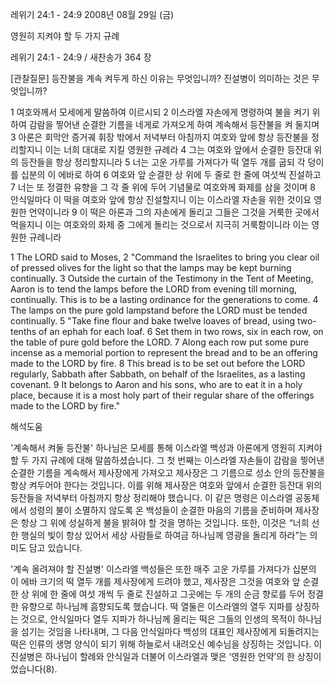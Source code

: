 레위기 24:1 - 24:9 
2008년 08월 29일 (금)

영원히 지켜야 할 두 가지 규례



레위기 24:1 - 24:9 / 새찬송가 364 장


[관찰질문]
등잔불을 계속 켜두게 하신 이유는 무엇입니까? 
진설병이 의미하는 것은 무엇입니까? 

1 여호와께서 모세에게 말씀하여 이르시되 
2 이스라엘 자손에게 명령하여 불을 켜기 위하여 감람을 찧어낸 순결한 기름을 네게로 가져오게 하여 계속해서 등잔불을 켜 둘지며 
3 아론은 회막안 증거궤 휘장 밖에서 저녁부터 아침까지 여호와 앞에 항상 등잔불을 정리할지니 이는 너희 대대로 지킬 영원한 규례라 
4 그는 여호와 앞에서 순결한 등잔대 위의 등잔들을 항상 정리할지니라 
5 너는 고운 가루를 가져다가 떡 열두 개를 굽되 각 덩이를 십분의 이 에바로 하여 
6 여호와 앞 순결한 상 위에 두 줄로 한 줄에 여섯씩 진설하고 
7 너는 또 정결한 유향을 그 각 줄 위에 두어 기념물로 여호와께 화제를 삼을 것이며 
8 안식일마다 이 떡을 여호와 앞에 항상 진설할지니 이는 이스라엘 자손을 위한 것이요 영원한 언약이니라 
9 이 떡은 아론과 그의 자손에게 돌리고 그들은 그것을 거룩한 곳에서 먹을지니 이는 여호와의 화제 중 그에게 돌리는 것으로서 지극히 거룩함이니라 이는 영원한 규례니라 

1 The LORD said to Moses, 
2 "Command the Israelites to bring you clear oil of pressed olives for the light so that the lamps may be kept burning continually. 
3 Outside the curtain of the Testimony in the Tent of Meeting, Aaron is to tend the lamps before the LORD from evening till morning, continually. This is to be a lasting ordinance for the generations to come. 
4 The lamps on the pure gold lampstand before the LORD must be tended continually. 
5 "Take fine flour and bake twelve loaves of bread, using two-tenths of an ephah for each loaf. 
6 Set them in two rows, six in each row, on the table of pure gold before the LORD. 
7 Along each row put some pure incense as a memorial portion to represent the bread and to be an offering made to the LORD by fire. 
8 This bread is to be set out before the LORD regularly, Sabbath after Sabbath, on behalf of the Israelites, as a lasting covenant. 
9 It belongs to Aaron and his sons, who are to eat it in a holy place, because it is a most holy part of their regular share of the offerings made to the LORD by fire."

해석도움





'계속해서 켜둘 등잔불'
 하나님은 모세를 통해 이스라엘 백성과 아론에게 영원히 지켜야 할 두 가지 규례에 대해 말씀하셨습니다. 그 첫 번째는 이스라엘 자손들이 감람을 찧어낸 순결한 기름을 계속해서 제사장에게 가져오고 제사장은 그 기름으로 성소 안의 등잔불을 항상 켜두어야 한다는 것입니다. 이를 위해 제사장은 여호와 앞에서 순결한 등잔대 위의 등잔들을 저녁부터 아침까지 항상 정리해야 했습니다. 이 같은 명령은 이스라엘 공동체에서 성령의 불이 소멸하지 않도록 온 백성들이 순결한 마음의 기름을 준비하며 제사장은 항상 그 위에 성실하게 불을 밝혀야 할 것을 명하는 것입니다. 또한, 이것은 “너희 선한 행실의 빛이 항상 있어서 세상 사람들로 하여금 하나님께 영광을 돌리게 하라”는 의미도 담고 있습니다.       

'계속 올려져야 할 진설병'
 이스라엘 백성들은 또한 매주 고운 가루를 가져다가 십분의 이 에바 크기의 떡 열두 개를 제사장에게 드려야 했고, 제사장은 그것을 여호와 앞 순결한 상 위에 한 줄에 여섯 개씩 두 줄로 진설하고 그곳에는 두 개의 순금 향로를 두어 정결한 유향으로 하나님께 흠향되도록 했습니다. 떡 열둘은 이스라엘의 열두 지파를 상징하는 것으로, 안식일마다 열두 지파가 하나님께 올리는 떡은 그들의 인생의 목적이 하나님을 섬기는 것임을 나타내며, 그 다음 안식일마다 백성의 대표인 제사장에게 되돌려지는 떡은 인류의 생명 양식이 되기 위해 하늘로서 내려오신 예수님을 상징하는 것입니다. 이 진설병은 하나님이 할례와 안식일과 더불어 이스라엘과 맺은 ‘영원한 언약’의 한 상징이었습니다(8).